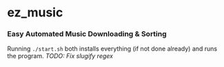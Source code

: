 # ez_music
### Easy Automated Music Downloading & Sorting
Running `./start.sh` both installs everything (if not done already) and runs the program.
*TODO: Fix slugify regex*
